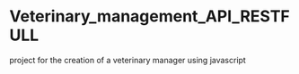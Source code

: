 # Veterinary_management_API_RESTFULL
project for the creation of a veterinary manager using javascript 
